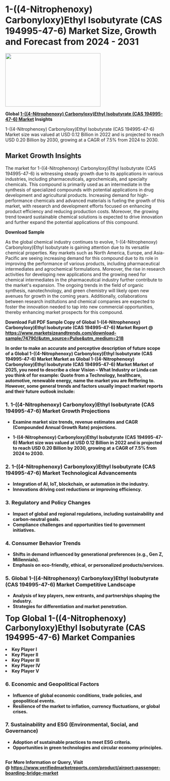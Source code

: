 <H1>1-((4-Nitrophenoxy) Carbonyloxy)Ethyl Isobutyrate (CAS 194995-47-6) Market Size, Growth and Forecast from 2024 - 2031</H1><img class="aligncenter size-medium wp-image-584254" src="https://thirdeyenews.in/wp-content/uploads/2024/09/Global-Market-Research-300x168.jpeg" alt="" width="300" height="168" /><p><strong>Global&nbsp;<a href="https://www.marketsizeandtrends.com/download-sample/74790/&amp;utm_source=Pulse&amp;utm_medium=218">1-((4-Nitrophenoxy) Carbonyloxy)Ethyl Isobutyrate (CAS 194995-47-6) Market</a> Insights</strong></p><p>1-((4-Nitrophenoxy) Carbonyloxy)Ethyl Isobutyrate (CAS 194995-47-6) Market size was valued at USD 0.12 Billion in 2022 and is projected to reach USD 0.20 Billion by 2030, growing at a CAGR of 7.5% from 2024 to 2030.</p><p><h2>Market Growth Insights</h2> <p>The market for 1-((4-Nitrophenoxy) Carbonyloxy)Ethyl Isobutyrate (CAS 194995-47-6) is witnessing steady growth due to its applications in various industries, including pharmaceuticals, agrochemicals, and specialty chemicals. This compound is primarily used as an intermediate in the synthesis of specialized compounds with potential applications in drug development and agricultural products. Increasing demand for high-performance chemicals and advanced materials is fueling the growth of this market, with research and development efforts focused on enhancing product efficiency and reducing production costs. Moreover, the growing trend toward sustainable chemical solutions is expected to drive innovation and further expand the potential applications of this compound.</p> <p><strong>Download Sample</strong></p> <p>As the global chemical industry continues to evolve, 1-((4-Nitrophenoxy) Carbonyloxy)Ethyl Isobutyrate is gaining attention due to its versatile chemical properties. Key markets such as North America, Europe, and Asia-Pacific are seeing increasing demand for this compound due to its role in improving the performance of various products, including pharmaceutical intermediates and agrochemical formulations. Moreover, the rise in research activities for developing new applications and the growing need for chemical intermediates in the pharmaceutical industry further contribute to the market's expansion. The ongoing trends in the field of organic synthesis, nanotechnology, and green chemistry will likely open new avenues for growth in the coming years. Additionally, collaborations between research institutions and chemical companies are expected to foster the innovation needed to tap into new commercial opportunities, thereby enhancing market prospects for this compound.</p> <p><strong></p><p><span class=""><strong>Download Full PDF Sample Copy of Global 1-((4-Nitrophenoxy) Carbonyloxy)Ethyl Isobutyrate (CAS 194995-47-6) Market Report</strong> @ <a href="https://www.marketsizeandtrends.com/download-sample/74790/&amp;utm_source=Pulse&amp;utm_medium=218" target="_blank">https://www.marketsizeandtrends.com/download-sample/74790/&amp;utm_source=Pulse&amp;utm_medium=218</a></span></p><p>In order to make an accurate and perceptive description of future scope of a Global&nbsp;1-((4-Nitrophenoxy) Carbonyloxy)Ethyl Isobutyrate (CAS 194995-47-6) Market Market as Global&nbsp;1-((4-Nitrophenoxy) Carbonyloxy)Ethyl Isobutyrate (CAS 194995-47-6) Market Market of 2025, you need to describe a clear Vision &ndash; What Industry or Linda can you think of for example: Quote from a Technology, healthcare, automotive, renewable energy, name the market you are Reffering to. However, some general trends and factors usually impact market reports and their future outlook include:</p><h3>1.&nbsp;<strong>1-((4-Nitrophenoxy) Carbonyloxy)Ethyl Isobutyrate (CAS 194995-47-6) Market Growth Projections</strong></h3><ul><li>Examine market size trends, revenue estimates and CAGR (Compounded Annual Growth Rate) projections.</li><li><p>1-((4-Nitrophenoxy) Carbonyloxy)Ethyl Isobutyrate (CAS 194995-47-6) Market size was valued at USD 0.12 Billion in 2022 and is projected to reach USD 0.20 Billion by 2030, growing at a CAGR of 7.5% from 2024 to 2030.</p></li></ul><h3>2.&nbsp;<strong>1-((4-Nitrophenoxy) Carbonyloxy)Ethyl Isobutyrate (CAS 194995-47-6) Market Technological Advancements</strong></h3><ul><li>Integration of AI, IoT, blockchain, or automation in the industry.</li><li>Innovations driving cost reductions or improving efficiency.</li></ul><h3>3.&nbsp;<strong>Regulatory and Policy Changes</strong></h3><ul><li>Impact of global and regional regulations, including sustainability and carbon-neutral goals.</li><li>Compliance challenges and opportunities tied to government initiatives.</li></ul><h3>4.&nbsp;<strong>Consumer Behavior Trends</strong></h3><ul><li>Shifts in demand influenced by generational preferences (e.g., Gen Z, Millennials).</li><li>Emphasis on eco-friendly, ethical, or personalized products/services.</li></ul><h3>5.&nbsp;<strong>Global 1-((4-Nitrophenoxy) Carbonyloxy)Ethyl Isobutyrate (CAS 194995-47-6) Market Competitive Landscape</strong></h3><ul><li>Analysis of key players, new entrants, and partnerships shaping the industry.</li><li>Strategies for differentiation and market penetration.</li></ul><p data-pm-slice="1 1 []"><span style="color: inherit; font-family: inherit; font-size: 25px;">Top Global 1-((4-Nitrophenoxy) Carbonyloxy)Ethyl Isobutyrate (CAS 194995-47-6) Market Companies</span></p><div class="" data-test-id=""><p><li>Key Player I</li><li> Key Player II</li><li> Key Player III</li><li> Key Player IV</li><li> Key Player V</li></p></div><h3>6.&nbsp;<strong>Economic and Geopolitical Factors</strong></h3><ul><li>Influence of global economic conditions, trade policies, and geopolitical events.</li><li>Resilience of the market to inflation, currency fluctuations, or global crises.</li></ul><h3>7.&nbsp;<strong>Sustainability and ESG (Environmental, Social, and Governance)</strong></h3><ul><li>Adoption of sustainable practices to meet ESG criteria.</li><li>Opportunities in green technologies and circular economy principles.</li></ul><h2><strong style="font-size: 14px;">For More Information or Query, Visit @&nbsp;</strong><a style="background-color: #ffffff; font-size: 14px;" href="https://www.marketsizeandtrends.com/report/1-4-nitrophenoxy-carbonyloxyethyl-isobutyrate-cas-194995-47-6-market/" target="_blank">https://www.verifiedmarketreports.com/product/airport-passenger-boarding-bridge-market</a></h2>

